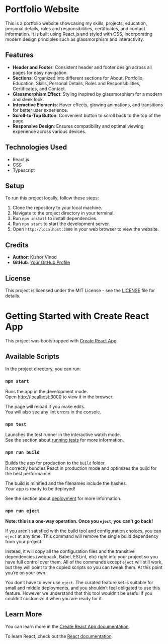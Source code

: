 # Portfolio Website

This is a portfolio website showcasing my skills, projects, education, personal details, roles and responsibilities, certificates, and contact information. It is built using React.js and styled with CSS, incorporating modern design principles such as glassmorphism and interactivity.

## Features

- **Header and Footer**: Consistent header and footer design across all pages for easy navigation.
- **Sections**: Organized into different sections for About, Portfolio, Education, Skills, Personal Details, Roles and Responsibilities, Certificates, and Contact.
- **Glassmorphism Effect**: Styling inspired by glassmorphism for a modern and sleek look.
- **Interactive Elements**: Hover effects, glowing animations, and transitions for better user experience.
- **Scroll-to-Top Button**: Convenient button to scroll back to the top of the page.
- **Responsive Design**: Ensures compatibility and optimal viewing experience across various devices.

## Technologies Used

- React.js
- CSS
- Typescript

## Setup

To run this project locally, follow these steps:

1. Clone the repository to your local machine.
2. Navigate to the project directory in your terminal.
3. Run `npm install` to install dependencies.
4. Run `npm start` to start the development server.
5. Open `http://localhost:3000` in your web browser to view the website.

## Credits

- **Author**: Kishor Vinod
- **GitHub**: [Your GitHub Profile](https://github.com/kishorvinod)

## License

This project is licensed under the MIT License - see the [LICENSE](LICENSE) file for details.




# Getting Started with Create React App

This project was bootstrapped with [Create React App](https://github.com/facebook/create-react-app).

## Available Scripts

In the project directory, you can run:

### `npm start`

Runs the app in the development mode.\
Open [http://localhost:3000](http://localhost:3000) to view it in the browser.

The page will reload if you make edits.\
You will also see any lint errors in the console.

### `npm test`

Launches the test runner in the interactive watch mode.\
See the section about [running tests](https://facebook.github.io/create-react-app/docs/running-tests) for more information.

### `npm run build`

Builds the app for production to the `build` folder.\
It correctly bundles React in production mode and optimizes the build for the best performance.

The build is minified and the filenames include the hashes.\
Your app is ready to be deployed!

See the section about [deployment](https://facebook.github.io/create-react-app/docs/deployment) for more information.

### `npm run eject`

**Note: this is a one-way operation. Once you `eject`, you can’t go back!**

If you aren’t satisfied with the build tool and configuration choices, you can `eject` at any time. This command will remove the single build dependency from your project.

Instead, it will copy all the configuration files and the transitive dependencies (webpack, Babel, ESLint, etc) right into your project so you have full control over them. All of the commands except `eject` will still work, but they will point to the copied scripts so you can tweak them. At this point you’re on your own.

You don’t have to ever use `eject`. The curated feature set is suitable for small and middle deployments, and you shouldn’t feel obligated to use this feature. However we understand that this tool wouldn’t be useful if you couldn’t customize it when you are ready for it.

## Learn More

You can learn more in the [Create React App documentation](https://facebook.github.io/create-react-app/docs/getting-started).

To learn React, check out the [React documentation](https://reactjs.org/).
